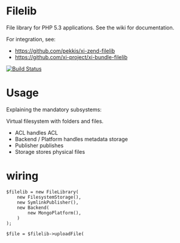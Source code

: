 # Filelib

File library for PHP 5.3 applications. See the wiki for documentation.

For integration, see:

* https://github.com/pekkis/xi-zend-filelib
* https://github.com/xi-project/xi-bundle-filelib

[![Build Status](https://secure.travis-ci.org/xi-project/xi-filelib.png?branch=master)](http://travis-ci.org/xi-project/xi-filelib)


# Usage

Explaining the mandatory subsystems:

Virtual filesystem with folders and files.

* ACL handles ACL
* Backend / Platform handles metadata storage
* Publisher publishes
* Storage stores physical files

# wiring

    $filelib = new FileLibrary(
        new FilesystemStorage(),
        new SymlinkPublisher(),
        new Backend(
            new MongoPlatform(),
        )
    );

    $file = $filelib->uploadFile(
